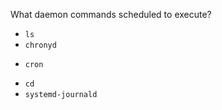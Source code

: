  What daemon commands scheduled to execute?
 
* `ls`
* `chronyd`
+ `cron`
* `cd`
* `systemd-journald`
